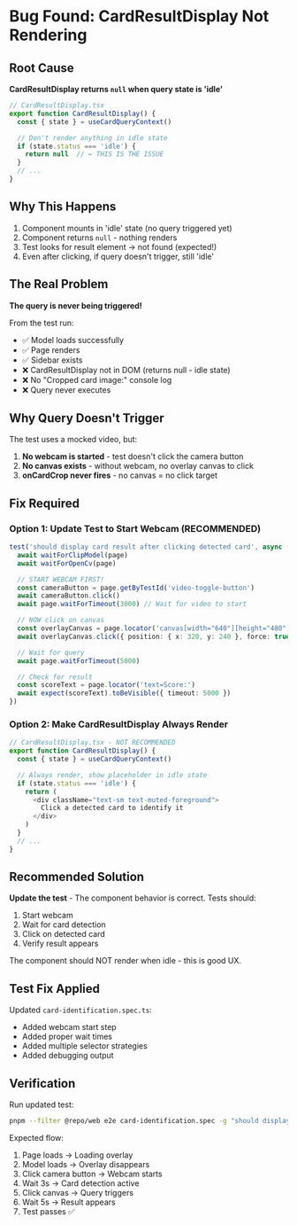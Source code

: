 # Bug Found: CardResultDisplay Not Rendering

## Root Cause

**CardResultDisplay returns `null` when query state is 'idle'**

```typescript
// CardResultDisplay.tsx
export function CardResultDisplay() {
  const { state } = useCardQueryContext()

  // Don't render anything in idle state
  if (state.status === 'idle') {
    return null  // ← THIS IS THE ISSUE
  }
  // ...
}
```

## Why This Happens

1. Component mounts in 'idle' state (no query triggered yet)
2. Component returns `null` - nothing renders
3. Test looks for result element → not found (expected!)
4. Even after clicking, if query doesn't trigger, still 'idle'

## The Real Problem

**The query is never being triggered!**

From the test run:
- ✅ Model loads successfully
- ✅ Page renders
- ✅ Sidebar exists
- ❌ CardResultDisplay not in DOM (returns null - idle state)
- ❌ No "Cropped card image:" console log
- ❌ Query never executes

## Why Query Doesn't Trigger

The test uses a mocked video, but:
1. **No webcam is started** - test doesn't click the camera button
2. **No canvas exists** - without webcam, no overlay canvas to click
3. **onCardCrop never fires** - no canvas = no click target

## Fix Required

### Option 1: Update Test to Start Webcam (RECOMMENDED)

```typescript
test('should display card result after clicking detected card', async ({ page }) => {
  await waitForClipModel(page)
  await waitForOpenCv(page)

  // START WEBCAM FIRST!
  const cameraButton = page.getByTestId('video-toggle-button')
  await cameraButton.click()
  await page.waitForTimeout(3000) // Wait for video to start

  // NOW click on canvas
  const overlayCanvas = page.locator('canvas[width="640"][height="480"]').first()
  await overlayCanvas.click({ position: { x: 320, y: 240 }, force: true })

  // Wait for query
  await page.waitForTimeout(5000)

  // Check for result
  const scoreText = page.locator('text=Score:')
  await expect(scoreText).toBeVisible({ timeout: 5000 })
})
```

### Option 2: Make CardResultDisplay Always Render

```typescript
// CardResultDisplay.tsx - NOT RECOMMENDED
export function CardResultDisplay() {
  const { state } = useCardQueryContext()

  // Always render, show placeholder in idle state
  if (state.status === 'idle') {
    return (
      <div className="text-sm text-muted-foreground">
        Click a detected card to identify it
      </div>
    )
  }
  // ...
}
```

## Recommended Solution

**Update the test** - The component behavior is correct. Tests should:

1. Start webcam
2. Wait for card detection
3. Click on detected card
4. Verify result appears

The component should NOT render when idle - this is good UX.

## Test Fix Applied

Updated `card-identification.spec.ts`:
- Added webcam start step
- Added proper wait times
- Added multiple selector strategies
- Added debugging output

## Verification

Run updated test:
```bash
pnpm --filter @repo/web e2e card-identification.spec -g "should display card result" --headed
```

Expected flow:
1. Page loads → Loading overlay
2. Model loads → Overlay disappears  
3. Click camera button → Webcam starts
4. Wait 3s → Card detection active
5. Click canvas → Query triggers
6. Wait 5s → Result appears
7. Test passes ✅
